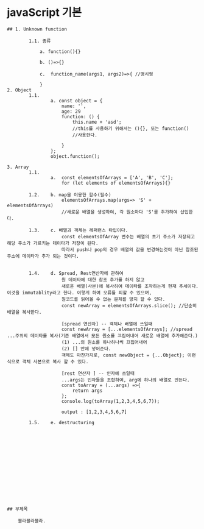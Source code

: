 # javaScript 기본


    ## 1. Unknown function

            1.1. 종류 

                a. function(){}

                b. ()=>{}
                
                c.  function_name(args1, args2)=>{ //명시형

                }
    2. Object
            1.1. 
                    a. const object = {
                        name: '',
                        age: 29
                        function: () {
                            this.name + 'asd'; 
                            //this를 사용하기 위해서는 (){}, 또는 function()
                            //사용한다. 

                        }
                    };
                    object.function();
    
    3. Array
            1.1.
                    a.  const elementsOfArrays = ['A', 'B', 'C'];
                        for (let elements of elementsOfArrays){}

            1.2.    b. map을 이용한 함수(필수)
                        elementsOfArrays.map(args=> 'S' + elementsOfArrays)
                        //새로운 배열을 생성하여, 각 원소마다 'S'를 추가하여 삽입한다. 

            1.3.    c. 배열과 객체는 레퍼런스 타입이다. 
                        const elementsOfArray 변수는 배열의 초기 주소가 저장되고 해당 주소가 가르키는 데이타가 저장이 된다. 
                        따라서 push나 pop의 경우 배열의 값을 변경하는것이 아닌 참조된 주소에 데이타가 추가 되는 것이다. 
            

            1.4.    d. Spread, Rest연산자에 관하여 
                        원 데이타에 대한 참조 추가를 하지 않고 
                        새로운 배열(사본)에 복사하여 데이타를 조작하는게 현재 추세이다. 이것을 immutablity라고 한다. 이렇게 하여 오류를 피할 수 있으며, 
                        원코드를 읽어올 수 없는 문제를 방지 할 수 있다. 
                        const newArray = elementsOfArrays.slice(); //단순히 배열을 복사한다.

                        [spread 연산자] -- 객체나 배열에 쓰일때
                        const newArray = [...elementsOfArrays]; //spread ...주위의 데이타를 복사(기존 배열에서 모든 원소를 끄집어내어 새로운 배열에 추가해준다.)
                        (1) ...의 원소를 하나하나씩 끄집어내어
                        (2) [] 안에 넣어준다. 
                        객체도 마찬가지로, const newObject = {...Object}; 이런식으로 객체 사본으로 복사 할 수 있다. 

                        [rest 연산자 ] -- 인자에 쓰일때
                        ...args는 인자들을 조합하여, arg에 하나의 배열로 만든다.
                        const toArray = (...args) =>{
                            return args
                        };
                        console.log(toArray(1,2,3,4,5,6,7));

                        output : [1,2,3,4,5,6,7]
            
            1.5.    e. destructuring













    

    ## 부제목

        블라블라블라.